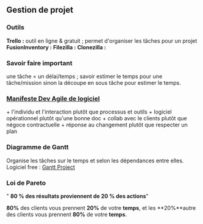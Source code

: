 ## Gestion de projet

### Outils

**Trello :** outil en ligne & gratuit ; permet d'organiser les tâches pour un projet
**FusionInventory :**
**Filezilla :**
**Clonezilla :**

### Savoir faire important

une tâche = un délai/temps ; savoir estimer le temps pour une tâche/mission sinon la découpe en sous tâche pour estimer le temps.


### **[Manifeste Dev Agile de logiciel](https://manifesteagile.fr/)**

\+ l'individu et l'interaction plutôt que processus et outils
\+ logiciel opérationnel plutôt qu'une bonne doc
\+ collab avec le clients plutôt que négoce contractuelle
\+ réponse au changement plutôt que respecter un plan

### Diagramme de Gantt

Organise les tâches sur le temps et selon les dépendances entre elles.
Logiciel free : [Gantt Project](https://www.ganttproject.biz/download/free)

### Loi de Pareto

" **80 % des résultats proviennent de 20 % des actions**"

**80%** des clients vous prennent **20%** de votre **temps**,
et les **20%**autre des clients vous prennent **80%** de votre **temps**.